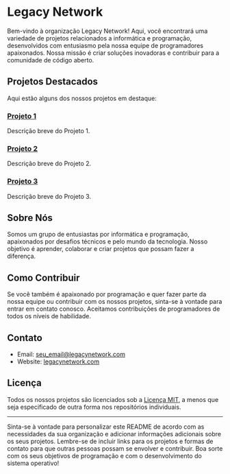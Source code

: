 # Legacy Network

Bem-vindo à organização Legacy Network! Aqui, você encontrará uma variedade de projetos relacionados a informática e programação, desenvolvidos com entusiasmo pela nossa equipe de programadores apaixonados. Nossa missão é criar soluções inovadoras e contribuir para a comunidade de código aberto.

## Projetos Destacados

Aqui estão alguns dos nossos projetos em destaque:

### [Projeto 1](link_para_o_projeto_1)
Descrição breve do Projeto 1.

### [Projeto 2](link_para_o_projeto_2)
Descrição breve do Projeto 2.

### [Projeto 3](link_para_o_projeto_3)
Descrição breve do Projeto 3.

## Sobre Nós

Somos um grupo de entusiastas por informática e programação, apaixonados por desafios técnicos e pelo mundo da tecnologia. Nosso objetivo é aprender, colaborar e criar projetos que possam fazer a diferença.

## Como Contribuir

Se você também é apaixonado por programação e quer fazer parte da nossa equipe ou contribuir com os nossos projetos, sinta-se à vontade para entrar em contato conosco. Aceitamos contribuições de programadores de todos os níveis de habilidade.

## Contato

- Email: [seu_email@legacynetwork.com](mailto:seu_email@legacynetwork.com)
- Website: [legacynetwork.com](http://www.legacynetwork.com)

## Licença

Todos os nossos projetos são licenciados sob a [Licença MIT](LICENSE), a menos que seja especificado de outra forma nos repositórios individuais.

---

Sinta-se à vontade para personalizar este README de acordo com as necessidades da sua organização e adicionar informações adicionais sobre os seus projetos. Lembre-se de incluir links para os projetos e formas de contato para que outras pessoas possam se envolver e contribuir. Boa sorte com os seus objetivos de programação e com o desenvolvimento do sistema operativo!
